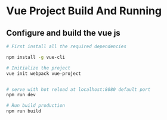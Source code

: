 # Vue Project Build And Running


## Configure and build the vue js

``` Bash
# First install all the required dependencies

npm install -g vue-cli

# Initialize the project
vue init webpack vue-project


# serve with hot reload at localhost:8080 default port
npm run dev

# Run build production
npm run build

```
